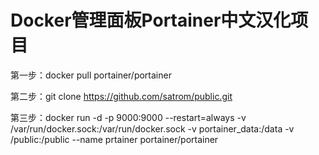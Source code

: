 # Docker管理面板Portainer中文汉化项目

第一步：docker pull portainer/portainer

第二步：git clone https://github.com/satrom/public.git

第三步：docker run -d -p 9000:9000 --restart=always  -v /var/run/docker.sock:/var/run/docker.sock -v portainer_data:/data -v /public:/public --name prtainer portainer/portainer

